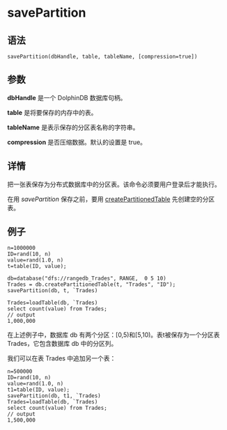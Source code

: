 # savePartition

## 语法

`savePartition(dbHandle, table, tableName,
[compression=true])`

## 参数

**dbHandle** 是一个 DolphinDB 数据库句柄。

**table** 是将要保存的内存中的表。

**tableName** 是表示保存的分区表名称的字符串。

**compression** 是否压缩数据。默认的设置是 true。

## 详情

把一张表保存为分布式数据库中的分区表。该命令必须要用户登录后才能执行。

在用 *savePartition* 保存之前，要用 [createPartitionedTable](../c/createPartitionedTable.md) 先创建空的分区表。

## 例子

```
n=1000000
ID=rand(10, n)
value=rand(1.0, n)
t=table(ID, value);

db=database("dfs://rangedb_Trades", RANGE,  0 5 10)
Trades = db.createPartitionedTable(t, "Trades", "ID");
savePartition(db, t, `Trades)

Trades=loadTable(db, `Trades)
select count(value) from Trades;
// output
1,000,000
```

在上述例子中，数据库 db 有两个分区：[0,5)和[5,10)。表t被保存为一个分区表 Trades，它包含数据库 db
中的分区列。

我们可以在表 Trades 中追加另一个表：

```
n=500000
ID=rand(10, n)
value=rand(1.0, n)
t1=table(ID, value);
savePartition(db, t1, `Trades)
Trades=loadTable(db, `Trades)
select count(value) from Trades;
// output
1,500,000
```

